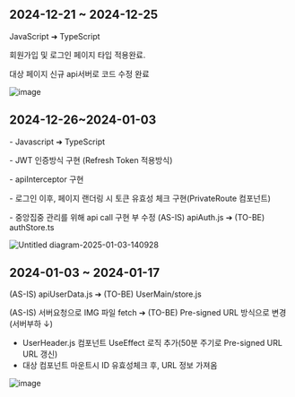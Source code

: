 <h2>2024-12-21 ~ 2024-12-25</h2>
<p>JavaScript ➜ TypeScript</p>
<p>회원가입 및 로그인 페이지 타입 적용완료.</p>
<p>대상 페이지 신규 api서버로 코드 수정 완료</p>

![image](https://github.com/user-attachments/assets/76ad10a4-9cdd-4a01-8080-f6cfea168ae1)

<h2>2024-12-26~2024-01-03</h2>
<p>- Javascript ➜ TypeScript</p>
<p>- JWT 인증방식 구현 (Refresh Token 적용방식)</p>
<p>- apiInterceptor 구현</p>
<p>- 로그인 이후, 페이지 랜더링 시 토큰 유효성 체크 구현(PrivateRoute 컴포넌트)</p>
<p>- 중앙집중 관리를 위해 api call 구현 부 수정 (AS-IS) apiAuth.js ➔ (TO-BE) authStore.ts</p>

![Untitled diagram-2025-01-03-140928](https://github.com/user-attachments/assets/e146c126-9f63-4dee-8da9-0d5a9efa81b3)



<h2>2024-01-03 ~ 2024-01-17</h2>
<p>(AS-IS) apiUserData.js ➔ (TO-BE) UserMain/store.js </p>
<p>(AS-IS) 서버요청으로 IMG 파일 fetch ➔ (TO-BE) Pre-signed URL 방식으로 변경  (서버부하 ↓)</p>
<ul>
  <li>UserHeader.js 컴포넌트 UseEffect 로직 추가(50분 주기로 Pre-signed URL URL 갱신)</li>
  <li>대상 컴포넌트 마운트시 ID 유효성체크 후, URL 정보 가져옴</li>
</ul>

![image](https://github.com/user-attachments/assets/e7e27505-a252-4f18-927b-81e24f225dfe)
